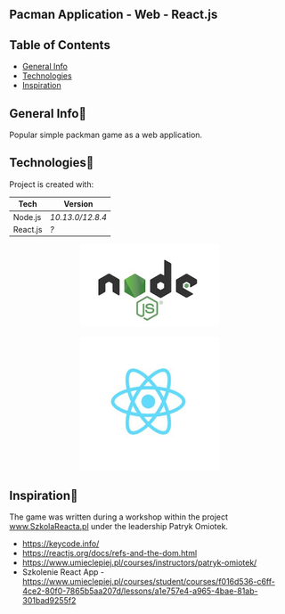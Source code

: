 ## Pacman Application - Web - React.js

## Table of Contents 
* [General Info](#general-info)
* [Technologies](#technologies)
* [Inspiration](#inspiration)

## General Info🎉
Popular simple packman game as a web application.

## Technologies🔧
Project is created with:

| Tech                                                    | Version                                  |
| ------------------------------------------------------- | ---------------------------------------- |
| Node.js                                                  | <i>10.13.0/12.8.4</i>   |
| React.js                                          | <i>?</i>    |


<p align="center"><img src="https://github.com/wojcikpawel/PacmanRepository/blob/master/Images/nodejs.jpg" width="250px" /></p>

<p align="center"><img src="https://github.com/wojcikpawel/PacmanRepository/blob/master/Images/reactjs.jpg" width="250px" /></p>


## Inspiration🔱
The game was written during a workshop within the project www.SzkolaReacta.pl under the leadership Patryk Omiotek.



- https://keycode.info/
- https://reactjs.org/docs/refs-and-the-dom.html
- https://www.umieclepiej.pl/courses/instructors/patryk-omiotek/
- Szkolenie React App - https://www.umieclepiej.pl/courses/student/courses/f016d536-c6ff-4ce2-80f0-7865b5aa207d/lessons/a1e757e4-a965-4bae-81ab-301bad9255f2
